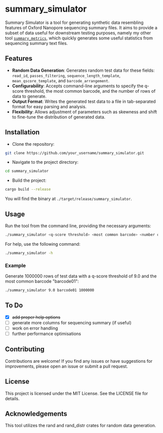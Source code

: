 # summary_simulator

Summary Simulator is a tool for generating synthetic data resembling features of Oxford Nanopore sequencing summary files.
It aims to provide a subset of data useful for downstream testing purposes, namely my other tool [`summary_metrics`](https://github.com/sirselim/summary_metrics),
which quickly generates some useful statistics from sequencing summary text files.

## Features

- **Random Data Generation**: Generates random test data for these fields: `read_id`, `passes_filtering`, `sequence_length_template`, `mean_qscore_template`, and `barcode_arrangement`.
- **Configurability**: Accepts command-line arguments to specify the q-score threshold, the most common barcode, and the number of rows of data to generate.
- **Output Format**: Writes the generated test data to a file in tab-separated format for easy parsing and analysis.
- **Flexibility**: Allows adjustment of parameters such as skewness and shift to fine-tune the distribution of generated data.

## Installation

- Clone the repository:

```bash
git clone https://github.com/your_username/summary_simulator.git
```

- Navigate to the project directory:

```bash
cd summary_simulator
```

- Build the project:

```bash
cargo build --release
```

You will find the binary at `./target/release/summary_simulator`.

## Usage

Run the tool from the command line, providing the necessary arguments:

```bash
./summary_simulator <q-score threshold> <most common barcode> <number of rows>
```

For help, use the following command:

```bash
./summary_simulator -h
```

### Example

Generate 1000000 rows of test data with a q-score threshold of 9.0 and the most common barcode "barcode01":

```bash
./summary_simulator 9.0 barcode01 1000000
```

## To Do

- [X] ~~add proper help options~~
- [ ] generate more columns for sequencing summary (if useful)
- [ ] work on error handling
- [ ] further performance optimisations

## Contributing

Contributions are welcome! If you find any issues or have suggestions for improvements, please open an issue or submit a pull request.

## License

This project is licensed under the MIT License. See the LICENSE file for details.

## Acknowledgements

This tool utilizes the rand and rand_distr crates for random data generation.
